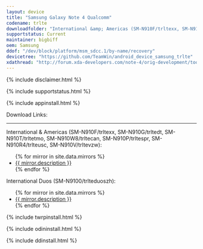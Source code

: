 ```yaml
---
layout: device
title: "Samsung Galaxy Note 4 Qualcomm"
codename: trlte
downloadfolder: "International &amp; Americas (SM-N910F/trltexx, SM-N910G/trltedt, SM-N910T/trltetmo, SM-N910W8/trltecan, SM-N910P/trltespr, SM-N910R4/trlteusc, SM-N910V/trltevzw)|trlte|International Duos (SM-N9100/trlteduoszh)|trlteduoszh"
supportstatus: Current
maintainer: bigbiff
oem: Samsung
ddof: "/dev/block/platform/msm_sdcc.1/by-name/recovery"
devicetree: "https://github.com/TeamWin/android_device_samsung_trlte"
xdathread: "http://forum.xda-developers.com/note-4/orig-development/tool-utility-twrp-2-8-1-x-teamwin-t2956011"
---
```


{% include disclaimer.html %}

{% include supportstatus.html %}

{% include appinstall.html %}

<div class='page-heading'>Download Links:</div>
<hr />
<p class="text">International &amp; Americas (SM-N910F/trltexx, SM-N910G/trltedt, SM-N910T/trltetmo, SM-N910W8/trltecan, SM-N910P/trltespr, SM-N910R4/trlteusc, SM-N910V/trltevzw):</p>
<ul>
{% for mirror in site.data.mirrors %}
  <li>
    <a href="{{ mirror.baseurl }}trlte">
      {{ mirror.description }}
    </a>
  </li>
{% endfor %}
</ul>
<p class="text">International Duos (SM-N9100/trlteduoszh):</p>
<ul>
{% for mirror in site.data.mirrors %}
  <li>
    <a href="{{ mirror.baseurl }}trlteduoszh">
      {{ mirror.description }}
    </a>
  </li>
{% endfor %}
</ul>

{% include twrpinstall.html %}

{% include odininstall.html %}

{% include ddinstall.html %}
